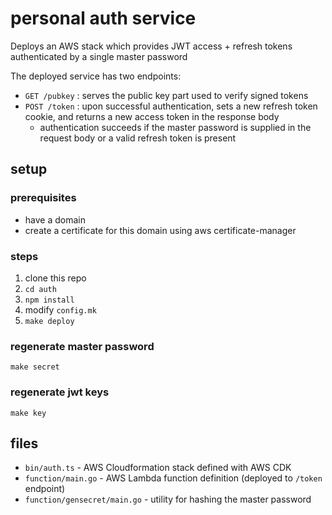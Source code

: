 # personal auth service

Deploys an AWS stack which provides JWT access + refresh tokens authenticated by a single master password

The deployed service has two endpoints:
- `GET /pubkey` : serves the public key part used to verify signed tokens
- `POST /token` : upon successful authentication, sets a new refresh token cookie, and returns a new access token in the response body
    - authentication succeeds if the master password is supplied in the request body or a valid refresh token is present

## setup

### prerequisites
- have a domain
- create a certificate for this domain using aws certificate-manager

### steps

1. clone this repo
2. `cd auth`
3. `npm install`
4. modify `config.mk`
5. `make deploy`

### regenerate master password
```
make secret
```

### regenerate jwt keys
```
make key
```

## files

- `bin/auth.ts` - AWS Cloudformation stack defined with AWS CDK
- `function/main.go` - AWS Lambda function definition (deployed to `/token` endpoint)
- `function/gensecret/main.go` - utility for hashing the master password
